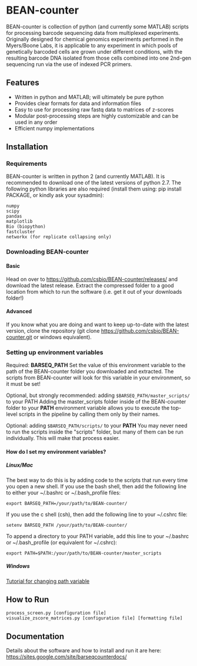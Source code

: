 # **BEAN-counter**

BEAN-counter is collection of python (and currently some MATLAB) scripts for processing barcode sequencing data from multiplexed experiments. Originally designed for chemical genomics experiments performed in the Myers/Boone Labs, it is applicable to any experiment in which pools of genetically barcoded cells are grown under different conditions, with the resulting barcode DNA isolated from those cells combined into one 2nd-gen sequencing run via the use of indexed PCR primers.

## Features
- Written in python and MATLAB; will ultimately be pure python
- Provides clear formats for data and information files
- Easy to use for processing raw fastq data to matrices of z-scores
- Modular post-processing steps are highly customizable and can be used in any order
- Efficient numpy implementations

## Installation

### Requirements

BEAN-counter is written in python 2 (and currently MATLAB). It is recommended to download one of the latest versions of python 2.7. The following python libraries are also required (install them using: pip install PACKAGE, or kindly ask your sysadmin):

    numpy
    scipy
    pandas
    matplotlib
    Bio (biopython)
    fastcluster
    networkx (for replicate collapsing only)


### Downloading BEAN-counter

#### Basic

Head on over to https://github.com/csbio/BEAN-counter/releases/ and download the latest release. Extract the compressed folder to a good location from which to run the software (i.e. get it out of your downloads folder!)

#### Advanced

If you know what you are doing and want to keep up-to-date with the latest version, clone the repository (git clone https://github.com/csbio/BEAN-counter.git or windows equivalent).


### Setting up environment variables

Required: **BARSEQ_PATH**
Set the value of this environment variable to the path of the BEAN-counter folder you downloaded and extracted. The scripts from BEAN-counter will look for this variable in your environment, so it must be set!

Optional, but strongly recommended: adding `$BARSEQ_PATH/master_scripts/` to your PATH
Adding the master_scripts folder inside of the BEAN-counter folder to your **PATH** environment variable allows you to execute the top-level scripts in the pipeline by calling them only by their names.

Optional: adding `$BARSEQ_PATH/scripts/` to your **PATH**
You may never need to run the scripts inside the "scripts" folder, but many of them can be run individually. This will make that process easier.

#### How do I set my environment variables?

##### Linux/Mac
The best way to do this is by adding code to the scripts that run every time you open a new shell. If you use the bash shell, then add the following line to either your ~/.bashrc or ~/.bash_profile files:

```
export BARSEQ_PATH=/your/path/to/BEAN-counter/
```

If you use the c shell (csh), then add the following line to your ~/.cshrc file:

```
setenv BARSEQ_PATH /your/path/to/BEAN-counter/
```

To append a directory to your PATH variable, add this line to your ~/.bashrc or ~/.bash_profile (or equivalent for ~/.cshrc):

```
export PATH=$PATH:/your/path/to/BEAN-counter/master_scripts
```

##### Windows

[Tutorial for changing path variable](http://www.computerhope.com/issues/ch000549.htm)

## How to Run
```
process_screen.py [configuration file]
visualize_zscore_matrices.py [configuration file] [formatting file]
```

## Documentation
Details about the software and how to install and run it are here:
https://sites.google.com/site/barseqcounterdocs/
